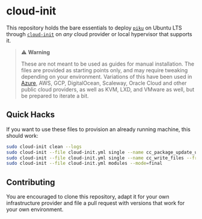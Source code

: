 # cloud-init

This repository holds the bare essentials to deploy [`piku`][piku] on Ubuntu LTS through [`cloud-init`][ci] on  _any_ cloud provider or local hypervisor that supports it.

> ⚠️ **Warning**
>
> These are not meant to be used as guides for manual installation. The files are provided as starting points only, and may require tweaking depending on your environment. Variations of this have been used in [Azure][az], AWS, GCP, DigitalOcean, Scaleway, Oracle Cloud and other public cloud providers, as well as KVM, LXD, and VMware as well, but be prepared to iterate a bit.

## Quick Hacks

If you want to use these files to provision an already running machine, this should work:

```bash
sudo cloud-init clean --logs
sudo cloud-init --file cloud-init.yml single --name cc_package_update_upgrade_install --frequency always 
sudo cloud-init --file cloud-init.yml single --name cc_write_files --frequency always 
sudo cloud-init --file cloud-init.yml modules --mode=final 
```

## Contributing

You are encouraged to clone this repository, adapt it for your own infrastructure provider and file a pull request with versions that work for your own environment.

[az]: http://azure.microsoft.com/
[azcli]: https://docs.microsoft.com/en-us/cli/azure/install-azure-cli
[piku]: https://github.com/piku
[ci]: https://cloudinit.readthedocs.io
